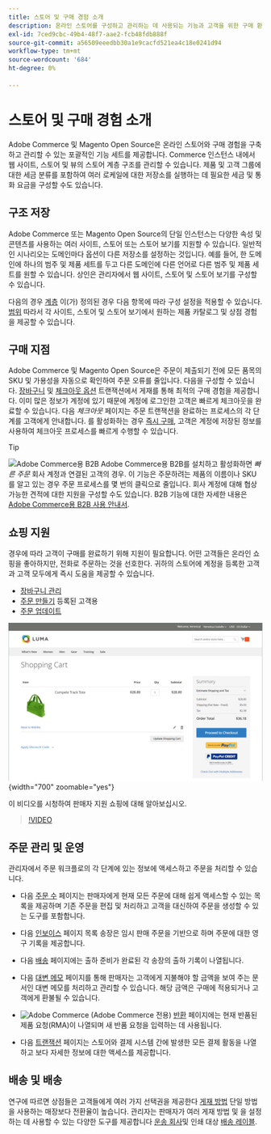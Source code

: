 ```yaml
---
title: 스토어 및 구매 경험 소개
description: 온라인 스토어를 구성하고 관리하는 데 사용되는 기능과 고객을 위한 구매 환경에 대해 알아봅니다.
exl-id: 7ced9cbc-49b4-48f7-aae2-fcb48fdb888f
source-git-commit: a56509eeedbb30a1e9cacfd521ea4c18e0241d94
workflow-type: tm+mt
source-wordcount: '684'
ht-degree: 0%

---
```


# 스토어 및 구매 경험 소개

Adobe Commerce 및 Magento Open Source은 온라인 스토어와 구매 경험을 구축하고 관리할 수 있는 포괄적인 기능 세트를 제공합니다. Commerce 인스턴스 내에서 웹 사이트, 스토어 및 뷰의 스토어 계층 구조를 관리할 수 있습니다. 제품 및 고객 그룹에 대한 세금 분류를 포함하여 여러 로케일에 대한 저장소를 실행하는 데 필요한 세금 및 통화 요금을 구성할 수도 있습니다.

## 구조 저장

Adobe Commerce 또는 Magento Open Source의 단일 인스턴스는 다양한 속성 및 콘텐츠를 사용하는 여러 사이트, 스토어 또는 스토어 보기를 지원할 수 있습니다. 일반적인 시나리오는 도메인마다 옵션이 다른 저장소를 설정하는 것입니다. 예를 들어, 한 도메인에 하나의 범주 및 제품 세트를 두고 다른 도메인에 다른 언어로 다른 범주 및 제품 세트를 원할 수 있습니다. 상인은 관리자에서 웹 사이트, 스토어 및 스토어 보기를 구성할 수 있습니다.

다음의 경우 [계층](stores.md) 이(가) 정의된 경우 다음 항목에 따라 구성 설정을 적용할 수 있습니다. [범위](../getting-started/websites-stores-views.md#scope-settings) 따라서 각 사이트, 스토어 및 스토어 보기에서 원하는 제품 카탈로그 및 상점 경험을 제공할 수 있습니다.

## 구매 지점

Adobe Commerce 및 Magento Open Source은 주문이 제출되기 전에 모든 품목의 SKU 및 가용성을 자동으로 확인하여 주문 오류를 줄입니다. 다음을 구성할 수 있습니다. [장바구니](cart.md) 및 [체크아웃 옵션](checkout-process.md) 트랜잭션에서 게재를 통해 최적의 구매 경험을 제공합니다. 이미 많은 정보가 계정에 있기 때문에 계정에 로그인한 고객은 빠르게 체크아웃을 완료할 수 있습니다. 다음 _체크아웃_ 페이지는 주문 트랜잭션을 완료하는 프로세스의 각 단계를 고객에게 안내합니다. 를 활성화하는 경우 [즉시 구매](checkout-instant-purchase.md), 고객은 계정에 저장된 정보를 사용하여 체크아웃 프로세스를 빠르게 수행할 수 있습니다.

>[!TIP]
>
>![Adobe Commerce용 B2B](../assets/b2b.svg) Adobe Commerce용 B2B를 설치하고 활성화하면 _빠른 주문_ 회사 계정과 연결된 고객의 경우. 이 기능은 주문하려는 제품의 이름이나 SKU를 알고 있는 경우 주문 프로세스를 몇 번의 클릭으로 줄입니다. 회사 계정에 대해 협상 가능한 견적에 대한 지원을 구성할 수도 있습니다. B2B 기능에 대한 자세한 내용은 [Adobe Commerce용 B2B 사용 안내서](https://experienceleague.adobe.com/docs/commerce-admin/b2b/introduction.html).

## 쇼핑 지원

경우에 따라 고객이 구매를 완료하기 위해 지원이 필요합니다. 어떤 고객들은 온라인 쇼핑을 좋아하지만, 전화로 주문하는 것을 선호한다. 귀하의 스토어에 계정을 등록한 고객과 고객 모두에게 즉시 도움을 제공할 수 있습니다.

- [장바구니 관리](shopping-assisted-cart-manage.md)
- [주문 만들기](customer-account-create-order.md) 등록된 고객용
- [주문 업데이트](order-update.md)

![장바구니](./assets/storefront-cart-price-group-discount.png){width="700" zoomable="yes"}

이 비디오를 시청하여 판매자 지원 쇼핑에 대해 알아보십시오.

>[!VIDEO](https://video.tv.adobe.com/v/343662/?quality=12)

## 주문 관리 및 운영

관리자에서 주문 워크플로의 각 단계에 있는 정보에 액세스하고 주문을 처리할 수 있습니다.

- 다음 [주문 수](orders.md) 페이지는 판매자에게 현재 모든 주문에 대해 쉽게 액세스할 수 있는 목록을 제공하며 기존 주문을 편집 및 처리하고 고객을 대신하여 주문을 생성할 수 있는 도구를 포함합니다.

- 다음 [인보이스](invoices.md) 페이지 목록 송장은 임시 판매 주문을 기반으로 하며 주문에 대한 영구 기록을 제공합니다.

- 다음 [배송](shipments.md) 페이지에는 출하 준비가 완료된 각 송장의 출하 기록이 나열됩니다.

- 다음 [대변 메모](credit-memos.md) 페이지를 통해 판매자는 고객에게 지불해야 할 금액을 보여 주는 문서인 대변 메모를 처리하고 관리할 수 있습니다. 해당 금액은 구매에 적용되거나 고객에게 환불될 수 있습니다.

- ![Adobe Commerce](../assets/adobe-logo.svg) (Adobe Commerce 전용) [반환](returns.md) 페이지에는 현재 반품된 제품 요청(RMA)이 나열되며 새 반품 요청을 입력하는 데 사용됩니다.

- 다음 [트랜잭션](transactions.md) 페이지는 스토어와 결제 시스템 간에 발생한 모든 결제 활동을 나열하고 보다 자세한 정보에 대한 액세스를 제공합니다.

## 배송 및 배송

연구에 따르면 상점들은 고객들에게 여러 가지 선택권을 제공한다 [게재 방법](delivery.md) 단일 방법을 사용하는 매장보다 전환율이 높습니다. 관리자는 판매자가 여러 게재 방법 및 을 설정하는 데 사용할 수 있는 다양한 도구를 제공합니다 [운송 회사](carriers.md)및 인쇄 대상 [배송 레이블](shipping-labels.md).
